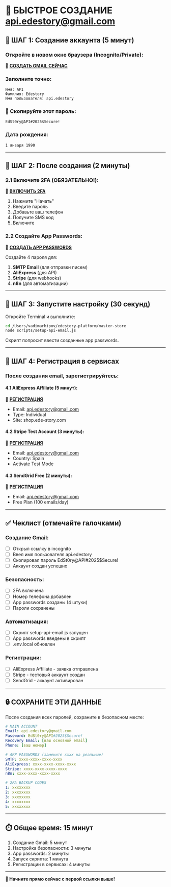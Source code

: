# 🚀 БЫСТРОЕ СОЗДАНИЕ api.edestory@gmail.com

## 📱 ШАГ 1: Создание аккаунта (5 минут)

### Откройте в новом окне браузера (Incognito/Private):

🔗 **[СОЗДАТЬ GMAIL СЕЙЧАС](https://accounts.google.com/signup/v2/webcreateaccount?continue=https%3A%2F%2Fmail.google.com&service=mail&flowName=GlifWebSignIn&flowEntry=SignUp)**

### Заполните точно:
```
Имя: API
Фамилия: Edestory
Имя пользователя: api.edestory
```

### 🔐 Скопируйте этот пароль:
```
EdSt0ry@API#2025$Secure!
```

### Дата рождения:
```
1 января 1990
```

---

## 📱 ШАГ 2: После создания (2 минуты)

### 2.1 Включите 2FA (ОБЯЗАТЕЛЬНО!):

🔗 **[ВКЛЮЧИТЬ 2FA](https://myaccount.google.com/signinoptions/two-step-verification/enroll-welcome)**

1. Нажмите "Начать"
2. Введите пароль
3. Добавьте ваш телефон
4. Получите SMS код
5. Включите

### 2.2 Создайте App Passwords:

🔗 **[СОЗДАТЬ APP PASSWORDS](https://myaccount.google.com/apppasswords)**

Создайте 4 пароля для:
1. **SMTP Email** (для отправки писем)
2. **AliExpress** (для API)
3. **Stripe** (для webhooks)
4. **n8n** (для автоматизации)

---

## 📝 ШАГ 3: Запустите настройку (30 секунд)

Откройте Terminal и выполните:

```bash
cd /Users/vadimarhipov/edestory-platform/master-store
node scripts/setup-api-email.js
```

Скрипт попросит ввести созданные app passwords.

---

## 🎯 ШАГ 4: Регистрация в сервисах

### После создания email, зарегистрируйтесь:

#### 4.1 AliExpress Affiliate (5 минут):
🔗 **[РЕГИСТРАЦИЯ](https://portals.aliexpress.com/affiportals/web/home.htm)**
- Email: api.edestory@gmail.com
- Type: Individual
- Site: shop.ede-story.com

#### 4.2 Stripe Test Account (3 минуты):
🔗 **[РЕГИСТРАЦИЯ](https://dashboard.stripe.com/register)**
- Email: api.edestory@gmail.com
- Country: Spain
- Activate Test Mode

#### 4.3 SendGrid Free (2 минуты):
🔗 **[РЕГИСТРАЦИЯ](https://signup.sendgrid.com/)**
- Email: api.edestory@gmail.com
- Free Plan (100 emails/day)

---

## ✅ Чеклист (отмечайте галочками)

### Создание Gmail:
- [ ] Открыл ссылку в incognito
- [ ] Ввел имя пользователя api.edestory
- [ ] Скопировал пароль EdSt0ry@API#2025$Secure!
- [ ] Аккаунт создан успешно

### Безопасность:
- [ ] 2FA включена
- [ ] Номер телефона добавлен
- [ ] App passwords созданы (4 штуки)
- [ ] Пароли сохранены

### Автоматизация:
- [ ] Скрипт setup-api-email.js запущен
- [ ] App passwords введены в скрипт
- [ ] .env.local обновлен

### Регистрации:
- [ ] AliExpress Affiliate - заявка отправлена
- [ ] Stripe - тестовый аккаунт создан
- [ ] SendGrid - аккаунт активирован

---

## 🔒 СОХРАНИТЕ ЭТИ ДАННЫЕ

После создания всех паролей, сохраните в безопасном месте:

```yaml
# MAIN ACCOUNT
Email: api.edestory@gmail.com
Password: EdSt0ry@API#2025$Secure!
Recovery Email: [ваш основной email]
Phone: [ваш номер]

# APP PASSWORDS (замените xxxx на реальные)
SMTP: xxxx-xxxx-xxxx-xxxx
AliExpress: xxxx-xxxx-xxxx-xxxx
Stripe: xxxx-xxxx-xxxx-xxxx
n8n: xxxx-xxxx-xxxx-xxxx

# 2FA BACKUP CODES
1: xxxxxxxx
2: xxxxxxxx
3: xxxxxxxx
4: xxxxxxxx
5: xxxxxxxx
```

---

## ⏱️ Общее время: 15 минут

1. Создание Gmail: 5 минут
2. Настройка безопасности: 3 минуты
3. App passwords: 2 минуты
4. Запуск скрипта: 1 минута
5. Регистрации в сервисах: 4 минуты

---

**🚀 Начните прямо сейчас с первой ссылки выше!**
